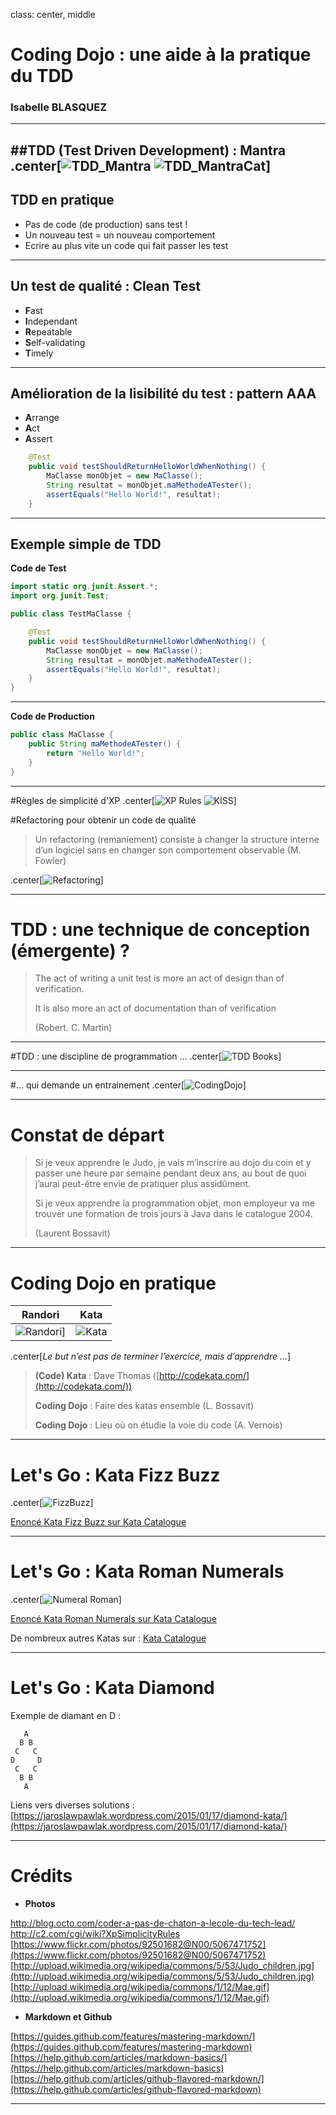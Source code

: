 class: center, middle

# Coding Dojo : une aide à la pratique du TDD
### Isabelle BLASQUEZ
---


##TDD (Test Driven Development) : Mantra
.center[![TDD_Mantra](TDD_Mantra.png)    ![TDD_MantraCat](http://blog.octo.com/wp-content/uploads/2013/06/38852942.jpg)]   
---

## TDD en pratique
* Pas de code (de production) sans test !
* Un nouveau test = un nouveau comportement
* Ecrire au plus vite un code qui fait passer les test

---
## Un test de qualité : Clean Test
- **F**ast
- **I**ndependant
- **R**epeatable
- **S**elf-validating
- **T**imely

---

## Amélioration de la lisibilité du test : pattern AAA

- **A**rrange
- **A**ct
- **A**ssert

```JAVA
	@Test
	public void testShouldReturnHelloWorldWhenNothing() {
		MaClasse monObjet = new MaClasse();
		String resultat = monObjet.maMethodeATester();
		assertEquals("Hello World!", resultat);
	}
````

---
## Exemple simple de TDD 
**Code de Test**
```JAVA
import static org.junit.Assert.*;
import org.junit.Test;

public class TestMaClasse {

	@Test
	public void testShouldReturnHelloWorldWhenNothing() {
		MaClasse monObjet = new MaClasse();
		String resultat = monObjet.maMethodeATester();
		assertEquals("Hello World!", resultat);
	}
}
```

---
**Code de Production**
```JAVA
public class MaClasse {
	public String maMethodeATester() {
		return "Hello World!";
	}
}
```
---

#Règles de simplicité d'XP
.center[![XP Rules](http://www.zeroplayer.com/images/stuff/TheFourCommandments.png) ![KISS](KISS.jpg)]  

#Refactoring pour obtenir un code de qualité
> Un refactoring (remaniement) consiste à changer la structure interne d’un logiciel sans en changer son comportement observable (M. Fowler)


.center[![Refactoring](Refactoring.png)]

---
# TDD : une technique de conception (émergente) ?

> The act of writing a unit test is more an act of design than of verification. 
> 
> It is also more an act of documentation than of verification
> 
> (Robert. C. Martin)

---
#TDD : une discipline de programmation …
.center[![TDD Books](TDD_Books.png)]

---
#... qui demande un entrainement
.center[![CodingDojo](CodingDojo.png)]

---
# Constat de départ
> Si je veux apprendre le Judo, je vais m’inscrire au dojo du coin et y passer une heure par semaine pendant deux ans, au bout de quoi j’aurai peut-être envie de pratiquer plus assidûment.
>
> Si je veux apprendre la programmation objet, mon employeur va me trouver une formation de trois jours à Java dans le catalogue 2004. 
> 
> (Laurent Bossavit)

---
# Coding Dojo en pratique

 Randori     | Kata   
 ----------- |--------
![Randori](http://upload.wikimedia.org/wikipedia/commons/5/53/Judo_children.jpg)]| ![Kata](http://upload.wikimedia.org/wikipedia/commons/1/12/Mae.gif)

.center[*Le but n’est pas de terminer l’exercice, mais d’apprendre ...*]

> **(Code) Kata** : Dave Thomas ([http://codekata.com/](http://codekata.com/))
> 
> **Coding Dojo** : Faire des katas ensemble (L. Bossavit)  
>                   
> **Coding Dojo** : Lieu où on étudie la voie du code (A. Vernois)

---
# Let's Go : Kata Fizz Buzz

.center[![FizzBuzz](http://agilekatas.co.uk/static/img/katas/kata_fizzbuzz.png)]

[Enoncé Kata Fizz Buzz sur Kata Catalogue](http://codingdojo.org/cgi-bin/index.pl?KataFizzBuzz) 

---
# Let's Go : Kata Roman Numerals

.center[![Numeral Roman](http://agilekatas.co.uk/static/img/katas/kata_romannumerals.png)]

[Enoncé Kata Roman Numerals sur Kata Catalogue ](http://codingdojo.org/cgi-bin/index.pl?KataRomanNumerals)

De nombreux autres Katas sur : [Kata Catalogue](http://codingdojo.org/cgi-bin/index.pl?KataCatalogue)

---
# Let's Go : Kata Diamond

Exemple de diamant en D :
```
   A   
  B B  
 C   C 
D     D
 C   C 
  B B  
   A 
```  

Liens vers diverses solutions : [https://jaroslawpawlak.wordpress.com/2015/01/17/diamond-kata/](https://jaroslawpawlak.wordpress.com/2015/01/17/diamond-kata/)

---
# Crédits 

* **Photos**

[http://blog.octo.com/coder-a-pas-de-chaton-a-lecole-du-tech-lead/ ](http://blog.octo.com/coder-a-pas-de-chaton-a-lecole-du-tech-lead/)  
[http://c2.com/cgi/wiki?XpSimplicityRules ](http://c2.com/cgi/wiki?XpSimplicityRules)  
[https://www.flickr.com/photos/92501682@N00/5067471752](https://www.flickr.com/photos/92501682@N00/5067471752)  
[http://upload.wikimedia.org/wikipedia/commons/5/53/Judo_children.jpg](http://upload.wikimedia.org/wikipedia/commons/5/53/Judo_children.jpg)  
[http://upload.wikimedia.org/wikipedia/commons/1/12/Mae.gif](http://upload.wikimedia.org/wikipedia/commons/1/12/Mae.gif)  


* **Markdown et Github**

[https://guides.github.com/features/mastering-markdown/](https://guides.github.com/features/mastering-markdown)  
[https://help.github.com/articles/markdown-basics/](https://help.github.com/articles/markdown-basics)   
[https://help.github.com/articles/github-flavored-markdown/](https://help.github.com/articles/github-flavored-markdown)  

---
